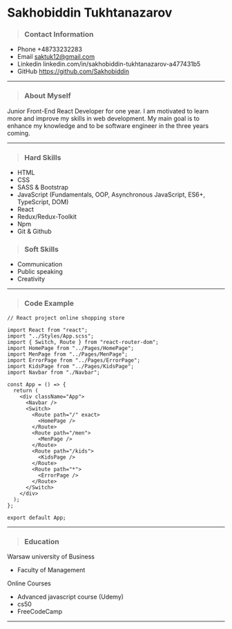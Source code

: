 # Sakhobiddin Tukhtanazarov

>### Contact Information


- Phone +48733232283
- Email saktuk12@gmail.com
- Linkedin linkedin.com/in/sakhobiddin-tukhtanazarov-a477431b5
- GitHub https://github.com/Sakhobiddin

---

>### About Myself 

Junior Front-End React Developer for one year. I am motivated to learn more and improve my skills in web development. My main goal is to enhance my knowledge and to be software engineer in the three years coming.

---

>### Hard Skills

- HTML
- CSS
- SASS & Bootstrap
- JavaScript (Fundamentals, OOP, Asynchronous JavaScript, ES6+, TypeScript, DOM)
- React
- Redux/Redux-Toolkit
- Npm
- Git & Github

>### Soft Skills

- Communication
- Public speaking
- Creativity

---

>### Code Example


````react
// React project online shopping store

import React from "react";
import "../Styles/App.scss";
import { Switch, Route } from "react-router-dom";
import HomePage from "../Pages/HomePage";
import MenPage from "../Pages/MenPage";
import ErrorPage from "../Pages/ErrorPage";
import KidsPage from "../Pages/KidsPage";
import Navbar from "./Navbar";

const App = () => {
  return (
    <div className="App">
      <Navbar />
      <Switch>
        <Route path="/" exact>
          <HomePage />
        </Route>
        <Route path="/men">
          <MenPage />
        </Route>
        <Route path="/kids">
          <KidsPage />
        </Route>
        <Route path="*">
          <ErrorPage />
        </Route>
      </Switch>
    </div>
  );
};

export default App;

````
----

>### Education

Warsaw university of Business

* Faculty of Management

Online Courses

* Advanced javascript course (Udemy)
* cs50 
* FreeCodeCamp

----